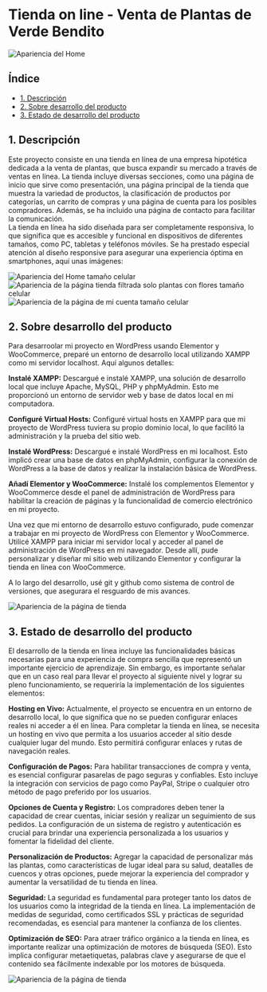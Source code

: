 # Tienda on line - Venta de Plantas de Verde Bendito

![Apariencia del Home](images/Inicio.PNG)

## Índice
* [1. Descripción](#1-descripción)
* [2. Sobre desarrollo del producto](#2-sobre-desarrollo-del-producto)
* [3. Estado de desarrollo del producto](#3-estado-de-desarrollo-del-producto)

## 1. Descripción

Este proyecto consiste en una tienda en línea de una empresa hipotética dedicada a la venta de plantas, que busca expandir su mercado a través de ventas en línea. La tienda incluye diversas secciones, como una página de inicio que sirve como presentación, una página principal de la tienda que muestra la variedad de productos, la clasificación de productos por categorías, un carrito de compras y una página de cuenta para los posibles compradores. Además, se ha incluido una página de contacto para facilitar la comunicación.  
La tienda en línea ha sido diseñada para ser completamente responsiva, lo que significa que es accesible y funcional en dispositivos de diferentes tamaños, como PC, tabletas y teléfonos móviles. Se ha prestado especial atención al diseño responsive para asegurar una experiencia óptima en smartphones, aquí unas imágenes:  


![Apariencia del Home tamaño celular](images/home-cel.PNG)
![Apariencia de la página tienda filtrada solo plantas con flores tamaño celular](images/cel-tienda-flores.PNG)
![Apariencia de la página de mi cuenta tamaño celular](images/cuenta-cel.PNG)

## 2. Sobre desarrollo del producto

Para desarroolar mi proyecto en WordPress usando Elementor y WooCommerce, preparé un entorno de desarrollo local utilizando XAMPP como mi servidor localhost. Aquí algunos detalles:  

**Instalé XAMPP:** Descargué e instalé XAMPP, una solución de desarrollo local que incluye Apache, MySQL, PHP y phpMyAdmin. Esto me proporcionó un entorno de servidor web y base de datos local en mi computadora.

**Configuré Virtual Hosts:** Configuré virtual hosts en XAMPP para que mi proyecto de WordPress tuviera su propio dominio local, lo que facilitó la administración y la prueba del sitio web.

**Instalé WordPress:** Descargué e instalé WordPress en mi localhost. Esto implicó crear una base de datos en phpMyAdmin, configurar la conexión de WordPress a la base de datos y realizar la instalación básica de WordPress.

**Añadí Elementor y WooCommerce:** Instalé los complementos Elementor y WooCommerce desde el panel de administración de WordPress para habilitar la creación de páginas y la funcionalidad de comercio electrónico en mi proyecto.

Una vez que mi entorno de desarrollo estuvo configurado, pude comenzar a trabajar en mi proyecto de WordPress con Elementor y WooCommerce. Utilicé XAMPP para iniciar mi servidor local y acceder al panel de administración de WordPress en mi navegador. Desde allí, pude personalizar y diseñar mi sitio web utilizando Elementor y configurar la tienda en línea con WooCommerce.

A lo largo del desarrollo, usé git y github como sistema de control de versiones, que asegurara el resguardo de mis avances.

![Apariencia de la página de tienda](images/Tienda.PNG)

## 3. Estado de desarrollo del producto

El desarrollo de la tienda en línea incluye las funcionalidades básicas necesarias para una experiencia de compra sencilla que representó un importante ejercicio de aprendizaje. Sin embargo, es importante señalar que en un caso real para llevar el proyecto al siguiente nivel y lograr su pleno funcionamiento, se requeriría la implementación de los siguientes elementos:

**Hosting en Vivo:**  Actualmente, el proyecto se encuentra en un entorno de desarrollo local, lo que significa que no se pueden configurar enlaces reales ni acceder a él en línea. Para completar la tienda en línea, se necesita un hosting en vivo que permita a los usuarios acceder al sitio desde cualquier lugar del mundo. Esto permitirá configurar enlaces y rutas de navegación reales.

**Configuración de Pagos:** Para habilitar transacciones de compra y venta, es esencial configurar pasarelas de pago seguras y confiables. Esto incluye la integración con servicios de pago como PayPal, Stripe o cualquier otro método de pago preferido por los usuarios.

**Opciones de Cuenta y Registro:** Los compradores deben tener la capacidad de crear cuentas, iniciar sesión y realizar un seguimiento de sus pedidos. La configuración de un sistema de registro y autenticación es crucial para brindar una experiencia personalizada a los usuarios y fomentar la fidelidad del cliente.  

**Personalización de Productos:** Agregar la capacidad de personalizar más las plantas, como características de lugar ideal para su salud, deatalles de cuencos y otras opciones,  puede mejorar la experiencia del comprador y aumentar la versatilidad de tu tienda en línea.

**Seguridad:** La seguridad es fundamental para proteger tanto los datos de los usuarios como la integridad de la tienda en línea. La implementación de medidas de seguridad, como certificados SSL y prácticas de seguridad recomendadas, es esencial para mantener la confianza de los clientes.

**Optimización de SEO:** Para atraer tráfico orgánico a la tienda en línea, es importante realizar una optimización de motores de búsqueda (SEO). Esto implica configurar metaetiquetas, palabras clave y asegurarse de que el contenido sea fácilmente indexable por los motores de búsqueda.

![Apariencia de la página de tienda](images/contacto.PNG)